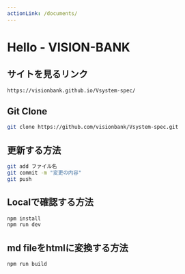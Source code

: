 ```yaml
---
actionLink: /documents/
---
```


# Hello - VISION-BANK 



## サイトを見るリンク 
```
https://visionbank.github.io/Vsystem-spec/
```

## Git Clone 
```sh
git clone https://github.com/visionbank/Vsystem-spec.git
```

## 更新する方法
```sh
git add ファイル名 
git commit -m "変更の内容"
git push
```

## Localで確認する方法
```sh
npm install 
npm run dev 
```

## md fileをhtmlに変換する方法
```sh
npm run build
```